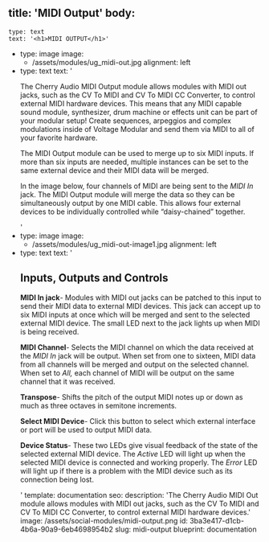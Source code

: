 title: 'MIDI Output'
body:
  -
    type: text
    text: '<h1>MIDI OUTPUT</h1>'
  -
    type: image
    image:
      - /assets/modules/ug_midi-out.jpg
    alignment: left
  -
    type: text
    text: '<p>The Cherry Audio MIDI Output module allows modules with MIDI out jacks, such as the CV To MIDI and CV To MIDI CC Converter, to control external MIDI hardware devices. This means that any MIDI capable sound module, synthesizer, drum machine or effects unit can be part of your modular setup! Create sequences, arpeggios and complex modulations inside of Voltage Modular and send them via MIDI to all of your favorite hardware.</p><p>The MIDI Output module can be used to merge up to six MIDI inputs. If more than six inputs are needed, multiple instances can be set to the same external device and their MIDI data will be merged.<br></p><p>In the image below, four channels of MIDI are being sent to the <em>MIDI In</em> jack. The MIDI Output module will merge the data so they can be simultaneously output by one MIDI cable. This allows four external devices to be individually controlled while “daisy-chained” together.<br></p>'
  -
    type: image
    image:
      - /assets/modules/ug_midi-out-image1.jpg
    alignment: left
  -
    type: text
    text: '<h2><strong>Inputs, Outputs and Controls</strong></h2><p><strong>MIDI In jack</strong>- Modules with MIDI out jacks can be patched to this input to send their MIDI data to external MIDI devices. This jack can accept up to six MIDI inputs at once which will be merged and sent to the selected external MIDI device. The small LED next to the jack lights up when MIDI is being received.&nbsp;</p><p><strong>MIDI Channel</strong>- Selects the MIDI channel on which the data received at the <em>MIDI In</em> jack will be output. When set from one to sixteen, MIDI data from all channels will be merged and output on the selected channel. When set to <em>All, </em>each channel of MIDI will be output on the same channel that it was received.</p><p><strong>Transpose</strong>- Shifts the pitch of the output MIDI notes up or down as much as three octaves in semitone increments.</p><p><strong>Select MIDI Device</strong>- Click this button to select which external interface or port will be used to output MIDI data.&nbsp;</p><p><strong>Device Status</strong>- These two LEDs give visual feedback of the state of the selected external MIDI device. The <em>Active </em>LED will light up when the selected MIDI device is connected and working properly. The <em>Error </em>LED will light up if there is a problem with the MIDI device such as its connection being lost.</p>'
template: documentation
seo:
  description: 'The Cherry Audio MIDI Out module allows modules with MIDI out jacks, such as the CV To MIDI and CV To MIDI CC Converter, to control external MIDI hardware devices.'
  image: /assets/social-modules/midi-output.png
id: 3ba3e417-d1cb-4b6a-90a9-6eb4698954b2
slug: midi-output
blueprint: documentation
